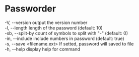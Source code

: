 # Passworder

-V, --version output the version number <br>
-l, --length <number> length of the password (default: 10)<br>
-sb, --split-by <number> count of symbols to split with "-" (default: 0)<br>
-in, --include <number> include numbers in password (default: true)<br>
-s, --save <filename.ext> If setted, password will saved to file<br>
-h, --help display help for command<br>

